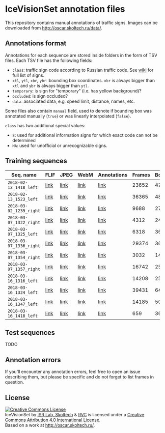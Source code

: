 # IceVisionSet annotation files

This repository contains manual annotations of traffic signs. Images can be
downloaded from http://oscar.skoltech.ru/data/.

## Annotations format

Annotations for each sequence are stored inside folders in the form of TSV files.
Each TSV file has the following fields:
- `class`: traffic sign code according to Russian traffic code. See [wiki] for
full list of signs.
- `xtl`, `ytl`, `xbr`, `ybr`: bounding box coordinates. `xbr` is always bigger than `xtl` and `ybr` is always bigger than `ytl`.
- `temporary`: is sign for "temporary" (i.e. has yellow background)?
- `occluded`: is sign occluded?
- `data`: associated data, e.g. speed limit, distance, names, etc.

Some files also contain `manual` field, used to denote if bounding box was
annotated manually (`true`) or was linearly interpolated (`false`).

`class` has two additional special values:
- `8`: used for additional information signs for which exact code can not be
determined
- `NA`: used for unofficial or unrecognizable signs.

[wiki]: https://ru.wikipedia.org/wiki/Дорожные_знаки_России

## Training sequences

| Seq. name | FLIF | JPEG | WebM | Annotations | Frames | Boxes |
| --------- | ---- | ---- | ---- | ----------- | ------ | ----- |
| `2018-02-13_1418_left` | [link](http://oscar.skoltech.ru/data/2018-02-13_1418/left.tar) | [link](http://oscar.skoltech.ru/data/2018-02-13_1418/left_jpgs.tar) | [link](http://oscar.skoltech.ru/data/2018-02-13_1418/left.webm) | [link](https://github.com/icevision/annotations/tree/master/training/2018-02-13_1418_left) | 23652 | 4737 |
| `2018-02-13_1523_left` | [link](http://oscar.skoltech.ru/data/2018-02-13_1523/left.tar) | [link](http://oscar.skoltech.ru/data/2018-02-13_1523/left_jpgs.tar) | [link](http://oscar.skoltech.ru/data/2018-02-13_1523/left.webm) | [link](https://github.com/icevision/annotations/tree/master/training/2018-02-13_1523_left) | 36365 | 4829 |
| `2018-03-02_1239_right` | [link](http://oscar.skoltech.ru/data/2018-03-02_1239/right.tar) | [link](http://oscar.skoltech.ru/data/2018-03-02_1239/right_jpgs.tar) | [link](http://oscar.skoltech.ru/data/2018-03-02_1239/right.webm) | [link](https://github.com/icevision/annotations/tree/master/training/2018-03-07_1322_right) | 9688 | 2726 |
| `2018-03-07_1322_right` | [link](http://oscar.skoltech.ru/data/2018-03-07_1322/right.tar) | [link](http://oscar.skoltech.ru/data/2018-03-07_1322/right_jpgs.tar) | [link](http://oscar.skoltech.ru/data/2018-03-07_1322/right.webm) | [link](https://github.com/icevision/annotations/tree/master/training/2018-03-07_1322_right) | 4312 | 247 |
| `2018-03-07_1325_left` | [link](http://oscar.skoltech.ru/data/2018-03-07_1325/left.tar) | [link](http://oscar.skoltech.ru/data/2018-03-07_1325/left_jpgs.tar) | [link](http://oscar.skoltech.ru/data/2018-03-07_1325/left.webm) | [link](https://github.com/icevision/annotations/tree/master/training/2018-03-07_1325_left) | 6318 | 362 |
| `2018-03-07_1336_right` | [link](http://oscar.skoltech.ru/data/2018-03-07_1336/right.tar) | [link](http://oscar.skoltech.ru/data/2018-03-07_1336/right_jpgs.tar) | [link](http://oscar.skoltech.ru/data/2018-03-07_1336/right.webm) | [link](https://github.com/icevision/annotations/tree/master/training/2018-03-07_1336_right) | 29374 | 3604 |
| `2018-03-07_1354_right` | [link](http://oscar.skoltech.ru/data/2018-03-07_1354/right.tar) | [link](http://oscar.skoltech.ru/data/2018-03-07_1354/right_jpgs.tar) | [link](http://oscar.skoltech.ru/data/2018-03-07_1354/right.webm) | [link](https://github.com/icevision/annotations/tree/master/training/2018-03-07_1357_right) | 3032 | 143 |
| `2018-03-07_1357_right` | [link](http://oscar.skoltech.ru/data/2018-03-07_1357/right.tar) | [link](http://oscar.skoltech.ru/data/2018-03-07_1357/right_jpgs.tar) | [link](http://oscar.skoltech.ru/data/2018-03-07_1357/right.webm) | [link](https://github.com/icevision/annotations/tree/master/training/2018-03-07_1357_right) | 16742 | 2536 |
| `2018-03-16_1316_left` | [link](http://oscar.skoltech.ru/data/2018-03-16_1316/left.tar) | [link](http://oscar.skoltech.ru/data/2018-03-16_1316/left_jpgs.tar) | [link](http://oscar.skoltech.ru/data/2018-03-16_1316/left.webm) | [link](https://github.com/icevision/annotations/tree/master/training/2018-03-16_1316_left) | 14208 | 2550 |
| `2018-03-16_1324_left` | [link](http://oscar.skoltech.ru/data/2018-03-16_1324/left.tar) | [link](http://oscar.skoltech.ru/data/2018-03-16_1324/left_jpgs.tar) | [link](http://oscar.skoltech.ru/data/2018-03-16_1324/left.webm) | [link](https://github.com/icevision/annotations/tree/master/test/2018-03-16_1324_left) | 39431 | 6479 |
| `2018-03-16_1347_left` | [link](http://oscar.skoltech.ru/data/2018-03-16_1347/left.tar) | [link](http://oscar.skoltech.ru/data/2018-03-16_1347/left_jpgs.tar) | [link](http://oscar.skoltech.ru/data/2018-03-16_1347/left.webm) | [link](https://github.com/icevision/annotations/tree/master/training/2018-03-16_1347_left) | 14185 | 507 |
| `2018-03-16_1418_left` | [link](http://oscar.skoltech.ru/data/2018-03-16_1418/left.tar) | [link](http://oscar.skoltech.ru/data/2018-03-16_1418/left_jpgs.tar) | [link](http://oscar.skoltech.ru/data/2018-03-16_1418/left.webm) | [link](https://github.com/icevision/annotations/tree/master/training/2018-03-16_1418_left) | 659 | 36 |

## Test sequences

TODO

## Annotation errors

If you'll encounter any annotation errors, feel free to open an issue
describing them, but please be specific and do not forget to list frames in
question.

## License
<a rel="license" href="http://creativecommons.org/licenses/by/4.0/"><img alt="Creative Commons License" style="border-width:0" src="https://i.creativecommons.org/l/by/4.0/88x31.png" /></a><br /><span xmlns:dct="http://purl.org/dc/terms/" href="http://purl.org/dc/dcmitype/Dataset" property="dct:title" rel="dct:type">IceVisionSet</span> by <span xmlns:cc="http://creativecommons.org/ns#" property="cc:attributionName"><a href="https://www.skoltech.ru/">ISR Lab, Skoltech</a> & <a href="https://www.rvc.ru/">RVC</a></span> is licensed under a <a rel="license" href="http://creativecommons.org/licenses/by/4.0/">Creative Commons Attribution 4.0 International License</a>.<br />Based on a work at <a xmlns:dct="http://purl.org/dc/terms/" href="http://oscar.skoltech.ru" rel="dct:source">http://oscar.skoltech.ru/</a>.
